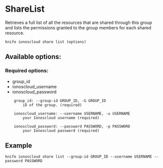 # ShareList

Retrieves a full list of all the resources that are shared through this group and lists the permissions granted to the group members for each shared resource.

```text
knife ionoscloud share list (options)
```

## Available options:

### Required options:

* group\_id
* ionoscloud\_username
* ionoscloud\_password

```text
    group_id: --group-id GROUP_ID, -G GROUP_ID
        iD of the group. (required)

    ionoscloud_username: --username USERNAME, -u USERNAME
        your Ionoscloud username (required)

    ionoscloud_password: --password PASSWORD, -p PASSWORD
        your Ionoscloud password (required)
```

## Example

```text
knife ionoscloud share list --group-id GROUP_ID --username USERNAME --password PASSWORD
```


